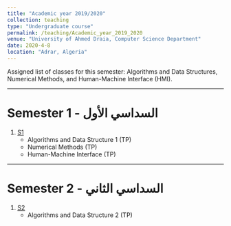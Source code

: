 ```yaml
---
title: "Academic year 2019/2020"
collection: teaching
type: "Undergraduate course"
permalink: /teaching/Academic_year_2019_2020
venue: "University of Ahmed Draia, Computer Science Department"
date: 2020-4-8
location: "Adrar, Algeria"
---
```


Assigned list of classes for this semester: Algorithms and Data Structures, Numerical Methods, and Human-Machine Interface (HMI).

***

Semester 1 - السداسي الأول
======


1. [S1](/teaching_content/academic_year_2019_2020/2019-2020-1st-semester-teaching)
	* Algorithms and Data Structure 1 (TP)
	* Numerical Methods (TP)
	* Human-Machine Interface (TP)

***

Semester 2 - السداسي الثاني
======
1. [S2](/teaching_content/academic_year_2019_2020/2019-2020-2nd-semester-teaching)
	* Algorithms and Data Structure 2 (TP)
	
	


